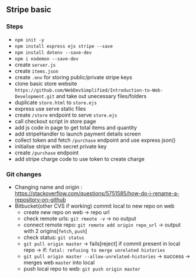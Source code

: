 ## Stripe basic

### Steps
- `npm init -y`
- `npm install express ejs stripe --save`
- `npm install dotenv --save-dev`
- `npm i nodemon --save-dev`
- create `server.js`
- create `items.json`
- create `.env` for storing public/private stripe keys
- clone basic store website `https://github.com/WebDevSimplified/Introduction-to-Web-Development.git` and take out unecessary files/folders
- duplicate `store.html` to `store.ejs`
- express use serve static files
- create `/store` endpoint to serve `store.ejs`
- call checkout script in store page
- add js code in page to get total items and quantity
- add stripeHandler to launch payment details screen
- collect token and fetch `/purchase` endpoint and use express json()
- initialise stripe with secret private key
- create `/purchase` endpoint
- add stripe charge code to use token to create charge

### Git changes
- Changing name and origin : https://stackoverflow.com/questions/5751585/how-do-i-rename-a-repository-on-github
- Bitbucket(other CVS if working) commit local to new repo on web
    - create new repo on web -> repo url
    - check remote urls: `git rmeote -v` -> no output
    - connect remote repo: `git remote add origin repo_url` -> output with 2 origins[`fetch`, `push`]
    - check status: `git status`
    - `git pull origin master` -> fails[reject] if commit present in local repo -> if: `fatal: refusing to merge unrelated histories`
    - `git pull origin master --allow-unrelated-histories` -> success -> merges web `master` into local
    - push local repo to web: `git push origin master`